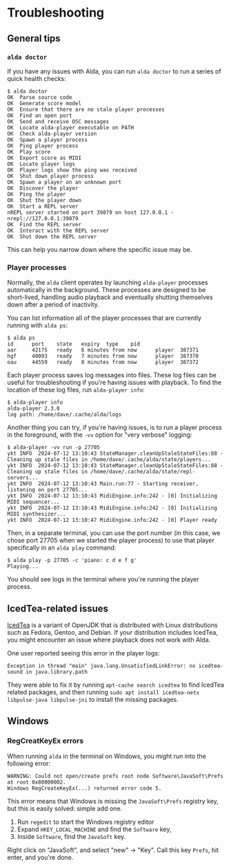 # Troubleshooting

## General tips

### `alda doctor`

If you have any issues with Alda, you can run `alda doctor` to run a series of
quick health checks:

```
$ alda doctor
OK  Parse source code
OK  Generate score model
OK  Ensure that there are no stale player processes
OK  Find an open port
OK  Send and receive OSC messages
OK  Locate alda-player executable on PATH
OK  Check alda-player version
OK  Spawn a player process
OK  Ping player process
OK  Play score
OK  Export score as MIDI
OK  Locate player logs
OK  Player logs show the ping was received
OK  Shut down player process
OK  Spawn a player on an unknown port
OK  Discover the player
OK  Ping the player
OK  Shut the player down
OK  Start a REPL server
nREPL server started on port 39879 on host 127.0.0.1 - nrepl://127.0.0.1:39879
OK  Find the REPL server
OK  Interact with the REPL server
OK  Shut down the REPL server
```

This can help you narrow down where the specific issue may be.

### Player processes

Normally, the `alda` client operates by launching `alda-player` processes
automatically in the background. These processes are designed to be short-lived,
handling audio playback and eventually shutting themselves down after a period
of inactivity.

You can list information all of the player processes that are currently running
with `alda ps`:

```
$ alda ps
id      port    state   expiry  type    pid
aar     42175   ready   6 minutes from now      player  387371
hgf     40093   ready   7 minutes from now      player  387370
oau     44559   ready   8 minutes from now      player  387372
```

Each player process saves log messages into files. These log files can be useful
for troubleshooting if you're having issues with playback. To find the location
of these log files, run `alda-player info`:

```
$ alda-player info
alda-player 2.3.0
log path: /home/dave/.cache/alda/logs
```

Another thing you can try, if you're having issues, is to run a player process
in the foreground, with the `-vv` option for "very verbose" logging:

```
$ alda-player -vv run -p 27705
ykt INFO  2024-07-12 13:10:43 StateManager.cleanUpStaleStateFiles:88 - Cleaning up stale files in /home/dave/.cache/alda/state/players...
ykt INFO  2024-07-12 13:10:43 StateManager.cleanUpStaleStateFiles:88 - Cleaning up stale files in /home/dave/.cache/alda/state/repl-servers...
ykt INFO  2024-07-12 13:10:43 Main.run:77 - Starting receiver, listening on port 27705...
ykt INFO  2024-07-12 13:10:43 MidiEngine.info:242 - [0] Initializing MIDI sequencer...
ykt INFO  2024-07-12 13:10:43 MidiEngine.info:242 - [0] Initializing MIDI synthesizer...
ykt INFO  2024-07-12 13:10:47 MidiEngine.info:242 - [0] Player ready
```

Then, in a separate terminal, you can use the port number (in this case, we
chose port 27705 when we started the player process) to use that player
specifically in an `alda play` command:

```
$ alda play -p 27705 -c 'piano: c d e f g'
Playing...
```

You should see logs in the terminal where you're running the player process.

## IcedTea-related issues

[IcedTea] is a variant of OpenJDK that is distributed with Linux distributions
such as Fedora, Gentoo, and Debian. If your distribution includes IcedTea, you
might encounter an issue where playback does not work with Alda.

One user reported seeing this error in the player logs:

```
Exception in thread "main" java.lang.UnsatisfiedLinkError: no icedtea-sound in java.library.path
```

They were able to fix it by running `apt-cache search icedtea` to find IcedTea
related packages, and then running `sudo apt install icedtea-netx libpulse-java
libpulse-jni` to install the missing packages.

## Windows

### RegCreatKeyEx errors

When running `alda` in the terminal on Windows, you might run into the following error:

```
WARNING: Could not open/create prefs root node Software\JavaSoft\Prefs at root 0x80000002.
Windows RegCreateKeyEx(...) returned error code 5.
```

This error means that Windows is missing the `JavaSoft\Prefs` registry key, but this is easily solved: simple add one.

1. Run `regedit` to start the Windows registry editor
2. Expand `HKEY_LOCAL_MACHINE` and find the `Software` key,
3. Inside `Software`, find the `JavaSoft` key.

Right click on "JavaSoft", and select "new" -> "Key". Call this key `Prefs`, hit enter, and you're done.

[IcedTea]: https://openjdk.org/projects/icedtea/

